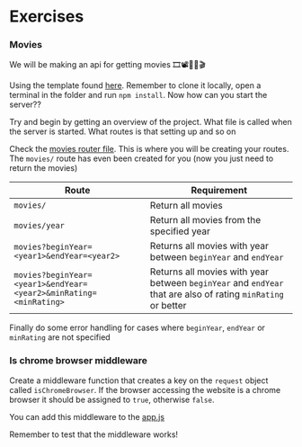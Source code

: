 # Exercises

### Movies

We will be making an api for getting movies 🎞📽🎥🎦🎬

Using the template found [here](./exercise-template). Remember to clone it locally, open a terminal in the folder and run `npm install`. Now how can you start the server??

Try and begin by getting an overview of the project. What file is called when the server is started. What routes is that setting up and so on

Check the [movies router file](./exercise-template/src/backend/api/movies-router.js). This is where you will be creating your routes. The `movies/` route has even been created for you (now you just need to return the movies)

|Route|Requirement|
|---|---|
| `movies/` | Return all movies |
| `movies/year`       | Return all movies from the specified year  |
| `movies?beginYear=<year1>&endYear=<year2>` | Returns all movies with year between `beginYear` and `endYear`  |
| `movies?beginYear=<year1>&endYear=<year2>&minRating=<minRating>` | Returns all movies with year between `beginYear` and `endYear` that are also of rating `minRating` or better |

Finally do some error handling for cases where `beginYear`, `endYear` or `minRating` are not specified

### Is chrome browser middleware

Create a middleware function that creates a key on the `request` object called `isChromeBrowser`. If the browser accessing the website is a chrome browser it should be assigned to `true`, otherwise `false`.

You can add this middleware to the [app.js](./exercise-template/src/backend/app.js)

Remember to test that the middleware works!

